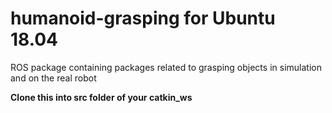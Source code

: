 # humanoid-grasping for Ubuntu 18.04
ROS package containing packages related to grasping objects in simulation and on the real robot

**Clone this into src folder of your catkin_ws**
